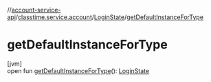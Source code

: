//[account-service-api](../../../index.md)/[classtime.service.account](../index.md)/[LoginState](index.md)/[getDefaultInstanceForType](get-default-instance-for-type.md)

# getDefaultInstanceForType

[jvm]\
open fun [getDefaultInstanceForType](get-default-instance-for-type.md)(): [LoginState](index.md)
